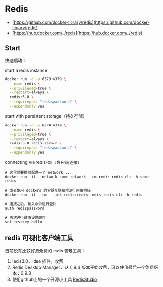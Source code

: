# Redis

- [https://github.com/docker-library/redis](https://github.com/docker-library/redis)
- [https://hub.docker.com/_/redis](https://hub.docker.com/_/redis)

## Start

快速启动：

start a redis instance
```bash
docker run -d -p 6379:6379 \
  --name redis \
  --privileged=true \
  --restart=always \
  redis:5.0 \
  --requirepass "redispassword" \
  --appendonly yes
```

start with persistent storage（持久存储）
```bash
docker run -d -p 6379:6379 \
  --name redis \
  --privileged=true \
  --restart=always \
  redis:5.0 redis-server \
  --requirepass "redispassword" \
  --appendonly yes
```

connecting via redis-cli（客户端连接）

```
# 这里需要提前配置一个 network ...
docker run -it --network some-network --rm redis redis-cli -h some-redis

# 或者使用 dockers 的容器互联技术进行网络桥接
docker run -it --rm --link redis:redis redis redis-cli -h redis

# 连接之后，输入命令进行登陆
auth redispassword

# 再次进行键值设置即可
set testkey hello
```

## redis 可视化客户端工具

目前没有比较好用免费的 redis 管理工具：

1. ledis3.0，idea 插件，收费
2. Redis Desktop Manager，从 0.9.4 版本开始收费，可以使用最后一个免费版本：0.9.3
3. 使用github上的一个开源小工具 [RedisStudio](https://github.com/cinience/RedisStudio/releases)

